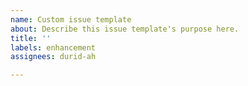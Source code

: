 ```yaml
---
name: Custom issue template
about: Describe this issue template's purpose here.
title: ''
labels: enhancement
assignees: durid-ah

---
```



